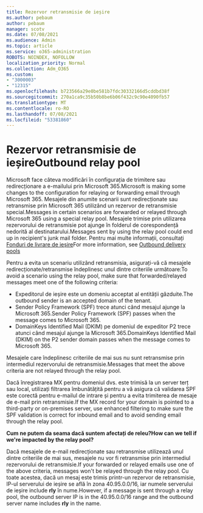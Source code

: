 ```yaml
---
title: Rezervor retransmisie de ieșire
ms.author: pebaum
author: pebaum
manager: scotv
ms.date: 07/08/2021
ms.audience: Admin
ms.topic: article
ms.service: o365-administration
ROBOTS: NOINDEX, NOFOLLOW
localization_priority: Normal
ms.collection: Adm_O365
ms.custom:
- "3000003"
- "12315"
ms.openlocfilehash: b723566a29e0be581b7fdc30332166d5cddbd38f
ms.sourcegitcommit: 270a1ca9c35b50b8be6b06f432c9c90e4090fb57
ms.translationtype: MT
ms.contentlocale: ro-RO
ms.lasthandoff: 07/08/2021
ms.locfileid: "53381860"
---
```

# <a name="outbound-relay-pool"></a><span data-ttu-id="594e4-102">Rezervor retransmisie de ieșire</span><span class="sxs-lookup"><span data-stu-id="594e4-102">Outbound relay pool</span></span>

<span data-ttu-id="594e4-103">Microsoft face câteva modificări în configurația de trimitere sau redirecționare a e-mailului prin Microsoft 365.</span><span class="sxs-lookup"><span data-stu-id="594e4-103">Microsoft is making some changes to the configuration for relaying or forwarding email through Microsoft 365.</span></span> <span data-ttu-id="594e4-104">Mesajele din anumite scenarii sunt redirecționate sau retransmise prin Microsoft 365 utilizând un rezervor de retransmisie special.</span><span class="sxs-lookup"><span data-stu-id="594e4-104">Messages in certain scenarios are forwarded or relayed through Microsoft 365 using a special relay pool.</span></span> <span data-ttu-id="594e4-105">Mesajele trimise prin utilizarea rezervorului de retransmisie pot ajunge în folderul de corespondență nedorită al destinatarului.</span><span class="sxs-lookup"><span data-stu-id="594e4-105">Messages sent by using the relay pool could end up in recipient's junk mail folder.</span></span> <span data-ttu-id="594e4-106">Pentru mai multe informații, consultați [Fonduri de livrare de ieșire](/microsoft-365/security/office-365-security/high-risk-delivery-pool-for-outbound-messages#relay-pool)</span><span class="sxs-lookup"><span data-stu-id="594e4-106">For more information, see [Outbound delivery pools](/microsoft-365/security/office-365-security/high-risk-delivery-pool-for-outbound-messages#relay-pool)</span></span>

<span data-ttu-id="594e4-107">Pentru a evita un scenariu utilizând retransmisia, asigurați-vă că mesajele redirecționate/retransmise îndeplinesc unul dintre criteriile următoare:</span><span class="sxs-lookup"><span data-stu-id="594e4-107">To avoid a scenario using the relay pool, make sure that forwarded/relayed messages meet one of the following criteria:</span></span>

- <span data-ttu-id="594e4-108">Expeditorul de ieșire este un domeniu acceptat al entității găzduite.</span><span class="sxs-lookup"><span data-stu-id="594e4-108">The outbound sender is an accepted domain of the tenant.</span></span>
- <span data-ttu-id="594e4-109">Sender Policy Framework (SPF) trece atunci când mesajul ajunge la Microsoft 365.</span><span class="sxs-lookup"><span data-stu-id="594e4-109">Sender Policy Framework (SPF) passes when the message comes to Microsoft 365.</span></span>
- <span data-ttu-id="594e4-110">DomainKeys Identified Mail (DKIM) pe domeniul de expeditor P2 trece atunci când mesajul ajunge la Microsoft 365.</span><span class="sxs-lookup"><span data-stu-id="594e4-110">DomainKeys Identified Mail (DKIM) on the P2 sender domain passes when the message comes to Microsoft 365.</span></span>
 
<span data-ttu-id="594e4-111">Mesajele care îndeplinesc criteriile de mai sus nu sunt retransmise prin intermediul rezervorului de retransmisie.</span><span class="sxs-lookup"><span data-stu-id="594e4-111">Messages that meet the above criteria are not relayed through the relay pool.</span></span>

<span data-ttu-id="594e4-112">Dacă înregistrarea MX pentru domeniul dvs. este trimisă la un server terț sau local, utilizați filtrarea îmbunătățită pentru a vă asigura că validarea SPF este corectă pentru e-mailul de intrare și pentru a evita trimiterea de mesaje de e-mail prin retransmisie.</span><span class="sxs-lookup"><span data-stu-id="594e4-112">If the MX record for your domain is pointed to a third-party or on-premises server, use enhanced filtering to make sure the SPF validation is correct for inbound email and to avoid sending email through the relay pool.</span></span>

<span data-ttu-id="594e4-113">**Cum ne putem da seama dacă suntem afectați de releu?**</span><span class="sxs-lookup"><span data-stu-id="594e4-113">**How can we tell if we're impacted by the relay pool?**</span></span>

<span data-ttu-id="594e4-114">Dacă mesajele de e-mail redirecționate sau retransmise utilizează unul dintre criteriile de mai sus, mesajele nu vor fi retransmise prin intermediul rezervorului de retransmisie.</span><span class="sxs-lookup"><span data-stu-id="594e4-114">If your forwarded or relayed emails use one of the above criteria, messages won't be relayed through the relay pool.</span></span> <span data-ttu-id="594e4-115">Cu toate acestea, dacă un mesaj este trimis printr-un rezervor de retransmisie, IP-ul serverului de ieșire se află în zona 40.95.0.0/16, iar numele serverului de ieșire include **rly** în nume.</span><span class="sxs-lookup"><span data-stu-id="594e4-115">However, if a message is sent through a relay pool, the outbound server IP is in the 40.95.0.0/16 range and the outbound server name includes **rly** in the name.</span></span>

